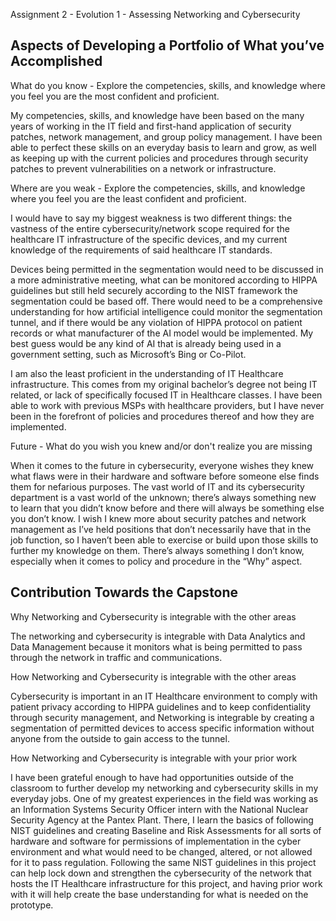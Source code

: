 Assignment 2 - Evolution 1 - Assessing Networking and Cybersecurity

## Aspects of Developing a Portfolio of What you’ve Accomplished

What do you know - Explore the competencies, skills, and knowledge where you feel you are the most confident and proficient.

My competencies, skills, and knowledge have been based on the many years of working in the IT field and first-hand application of security patches, network management, and group policy management. I have been able to perfect these skills on an everyday basis to learn and grow, as well as keeping up with the current policies and procedures through security patches to prevent vulnerabilities on a network or infrastructure.

Where are you weak - Explore the competencies, skills, and knowledge where you feel you are the least confident and proficient.

I would have to say my biggest weakness is two different things: the vastness of the entire cybersecurity/network scope required for the healthcare IT infrastructure of the specific devices, and my current knowledge of the requirements of said healthcare IT standards.

Devices being permitted in the segmentation would need to be discussed in a more administrative meeting, what can be monitored according to HIPPA guidelines but still held securely according to the NIST framework the segmentation could be based off. There would need to be a comprehensive understanding for how artificial intelligence could monitor the segmentation tunnel, and if there would be any violation of HIPPA protocol on patient records or what manufacturer of the AI model would be implemented. My best guess would be any kind of AI that is already being used in a government setting, such as Microsoft’s Bing or Co-Pilot.

I am also the least proficient in the understanding of IT Healthcare infrastructure. This comes from my original bachelor’s degree not being IT related, or lack of specifically focused IT in Healthcare classes. I have been able to work with previous MSPs with healthcare providers, but I have never been in the forefront of policies and procedures thereof and how they are implemented.

Future - What do you wish you knew and/or don't realize you are missing

When it comes to the future in cybersecurity, everyone wishes they knew what flaws were in their hardware and software before someone else finds them for nefarious purposes. The vast world of IT and its cybersecurity department is a vast world of the unknown; there’s always something new to learn that you didn’t know before and there will always be something else you don’t know. I wish I knew more about security patches and network management as I’ve held positions that don’t necessarily have that in the job function, so I haven’t been able to exercise or build upon those skills to further my knowledge on them. There’s always something I don’t know, especially when it comes to policy and procedure in the “Why” aspect.

## Contribution Towards the Capstone

Why Networking and Cybersecurity is integrable with the other areas

The networking and cybersecurity is integrable with Data Analytics and Data Management because it monitors what is being permitted to pass through the network in traffic and communications.

How Networking and Cybersecurity is integrable with the other areas

Cybersecurity is important in an IT Healthcare environment to comply with patient privacy according to HIPPA guidelines and to keep confidentiality through security management, and Networking is integrable by creating a segmentation of permitted devices to access specific information without anyone from the outside to gain access to the tunnel.

How Networking and Cybersecurity is integrable with your prior work

I have been grateful enough to have had opportunities outside of the classroom to further develop my networking and cybersecurity skills in my everyday jobs. One of my greatest experiences in the field was working as an Information Systems Security Officer intern with the National Nuclear Security Agency at the Pantex Plant. There, I learn the basics of following NIST guidelines and creating Baseline and Risk Assessments for all sorts of hardware and software for permissions of implementation in the cyber environment and what would need to be changed, altered, or not allowed for it to pass regulation. Following the same NIST guidelines in this project can help lock down and strengthen the cybersecurity of the network that hosts the IT Healthcare infrastructure for this project, and having prior work with it will help create the base understanding for what is needed on the prototype.
